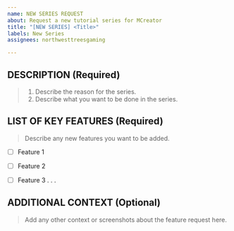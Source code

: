 ```yaml
---
name: NEW SERIES REQUEST
about: Request a new tutorial series for MCreator
title: "[NEW SERIES] <Title>"
labels: New Series
assignees: northwesttreesgaming

---
```


## DESCRIPTION (Required)
>1.  Describe the reason for the series.
>1.  Describe what you want to be done in the series.


## LIST OF KEY FEATURES (Required)
> Describe any new features you want to be added.

* [ ] Feature 1
* [ ] Feature 2
* [ ] Feature 3 . . .


## ADDITIONAL CONTEXT (Optional)
> Add any other context or screenshots about the feature request here.

